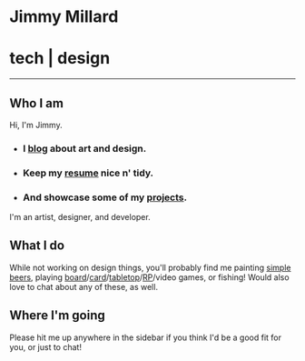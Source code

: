 # Jimmy Millard
# tech | design 

* * *

## Who I am
Hi, I'm Jimmy.
- ### I [blog](./blog/blog-home.html) about art and design.
- ### Keep my [resume](./resume.html) nice n' tidy.
- ### And showcase some of my [projects](./projects.html).

I'm an artist, designer, and developer.

## What I do
While not working on design things, you'll probably find me painting [simple beers](https://www.homebrewersassociation.org/how-to-brew/keeping-it-simple-with-smash-brewing/), playing [board](https://boardgamegeek.com/boardgame/167791/terraforming-mars)/[card](https://boardgamegeek.com/boardgame/92415/skull)/[tabletop](https://boardgamegeek.com/boardgame/55690/kingdom-death-monster)/[RP](https://www.mothershiprpg.com/)/video games, or fishing! Would also love to chat about any of these, as well.

## Where I'm going
 Please hit me up anywhere in the sidebar if you think I'd be a good fit for you, or just to chat!
